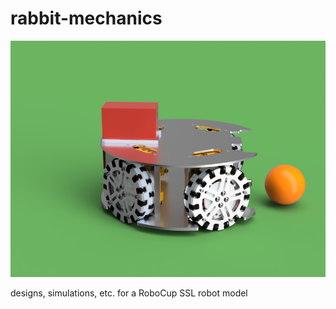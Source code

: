 # rabbit-mechanics

![The WSU SSL rabbit bot](/Render/rabbitbot-2023-Sep-20.png)

designs, simulations, etc. for a RoboCup SSL robot model

